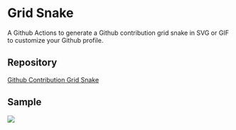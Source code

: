 # Grid Snake

A Github Actions to generate a Github contribution grid snake in SVG or GIF to customize your Github profile.

## Repository

[Github Contribution Grid Snake](https://github.com/Platane/snk)

## Sample

![](https://raw.githubusercontent.com/GuillaumeFalourd/developers-tips-and-tricks-resources/main/docs/gif/github-contribution-grid-snake.gif)
